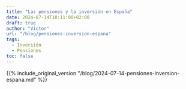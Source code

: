 ```yaml
---
title: "Las pensiones y la inversión en España"
date: 2024-07-14T18:11:00+02:00
draft: true
author: "Víctor"
url: "/blog/pensiones-inversion-espana"
tags:
  - Inversión
  - Pensiones
toc: false
---
```


{{% include_original_version "/blog/2024-07-14-pensiones-inversion-espana.md" %}}